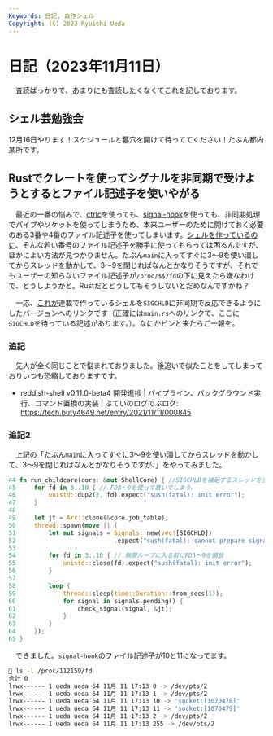 ```yaml
---
Keywords: 日記, 自作シェル
Copyright: (C) 2023 Ryuichi Ueda
---
```


# 日記（2023年11月11日）

　査読ばっかりで、あまりにも査読したくなくてこれを記しております。

## シェル芸勉強会

12月16日やります！スケジュールと墓穴を開けて待っててください！たぶん都内某所です。

## Rustでクレートを使ってシグナルを非同期で受けようとするとファイル記述子を使いやがる

　最近の一番の悩みで、[ctrlc](https://crates.io/crates/ctrlc)を使っても、[signal-hook](https://crates.io/crates/signal-hook)を使っても、非同期処理でパイプやソケットを使ってしまうため、本来ユーザーのために開けておく必要のある3番や4番のファイル記述子を使ってしまいます。[シェルを作っているのに](/page=sd_rusty_bash)、そんな若い番号のファイル記述子を勝手に使ってもらっては困るんですが、ほかによい方法が見つかりません。たぶん`main`に入ってすぐに3〜9を使い潰してからスレッドを動かして、3〜9を閉じればなんとかなりそうですが、それでもユーザーの知らないファイル記述子が`/proc/$$/fd`の下に見えたら嫌なわけで、どうしようかと。Rustだとどうしてもそうしないとだめなんですかね？

　一応、[これが](https://github.com/shellgei/rusty_bash/blob/sd/202405_async/src/main.rs)連載で作っているシェルを`SIGCHLD`に非同期で反応できるようにしたバージョンへのリンクです（正確には`main.rs`へのリンクで、ここに`SIGCHLD`を待っている記述があります。）。なにかピンと来たらご一報を。

### 追記

　先人が全く同じことで悩まれておりました。後追いで似たことをしてしまっておりいつも恐縮しておりますです。

* reddish-shell v0.11.0-beta4 開発進捗 | パイプライン、バックグラウンド実行、コマンド置換の実装 | ぶていのログでぶログ: https://tech.buty4649.net/entry/2021/11/11/000845

### 追記2

　上記の「たぶん`main`に入ってすぐに3〜9を使い潰してからスレッドを動かして、3〜9を閉じればなんとかなりそうですが、」をやってみました。

```rust
44 fn run_childcare(core: &mut ShellCore) { //SIGCHLDを補足するスレッドを立ち上げる関数
45     for fd in 3..10 { // FD3〜9を使って塞いでしまう。
46         unistd::dup2(2, fd).expect("sush(fatal): init error");
47     }
48
49     let jt = Arc::clone(&core.job_table);
50     thread::spawn(move || {
51         let mut signals = Signals::new(vec![SIGCHLD])
52                           .expect("sush(fatal): cannot prepare signal data");
53
54         for fd in 3..10 { // 無限ループに入る前にFD3〜9を開放
55             unistd::close(fd).expect("sush(fatal): init error");
56         }
57
58         loop {
59             thread::sleep(time::Duration::from_secs(1));
60             for signal in signals.pending() {
61                 check_signal(signal, &jt);
62             }
63         }
64     });
65 }
```


　できました。`signal-hook`のファイル記述子が10と11になってます。

```bash
🍣 ls -l /proc/112159/fd
合計 0
lrwx------ 1 ueda ueda 64 11月 11 17:13 0 -> /dev/pts/2
lrwx------ 1 ueda ueda 64 11月 11 17:13 1 -> /dev/pts/2
lrwx------ 1 ueda ueda 64 11月 11 17:13 10 -> 'socket:[1070478]'
lrwx------ 1 ueda ueda 64 11月 11 17:13 11 -> 'socket:[1070479]'
lrwx------ 1 ueda ueda 64 11月 11 17:13 2 -> /dev/pts/2
lrwx------ 1 ueda ueda 64 11月 11 17:13 255 -> /dev/pts/2
```

